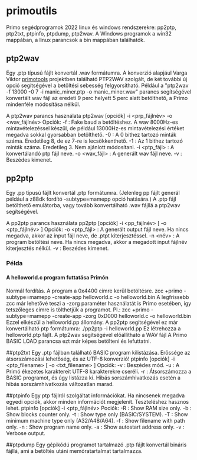 # primoutils
Primo segédprogramok 2022 linux és windows rendszerekre:
pp2ptp, ptp2txt, ptpinfo, ptpdump, ptp2wav.
A Windows programok a win32 mappában, a linux parancsok a bin mappában találhatók.

## ptp2wav
Egy .ptp típusú fájlt konvertál .wav formátumra. A konverzió alapjául Varga Viktor <a href='https://github.com/vargaviktor/primotools/'>primotools</a> projektben található PTP2WAV szolgált, 
de két további új opció segítségével a betöltési sebesség felgyorsítható.
Például a "ptp2wav -f 13000 -0 7 -i manic_miner.ptp -o manic_miner.wav" parancs segítségével konvertált wav fájl az eredeti 9 perc helyett 5 perc alatt betölthető, a Primo mindenféle módosítása nélkül.

A ptp2wav parancs használata
ptp2wav [opciók] -i <prp_fájlnév> -o <wav_fájlnév>
Opciók:
-f            : Fake baud a betöltéshez. A wav 8000Hz-es mintavételezéssel készül, de például 13000Hz-es mintavételezési értéket megadva sokkal gyorsabban betölthető.
-0            : A 0 bithez tartozó minták száma. Eredetileg 8, de ez 7-re is lecsökkenthető.
-1            : Az 1 bithez tartozó minták száma. Eredetileg 3. Nem ajánlott módosítani.
-i <ptp_fájl> : A konvertálandó ptp fájl neve.
-o <wav_fájl> : A generált wav fájl neve.
-v            : Beszédes kimenet.

## pp2ptp
Egy .pp típusú fájlt konvertál .ptp formátumra. (Jelenleg pp fájlt generál például a z88dk fordító -subtype=mamepp opció hatására.)
A .ptp fájl betölthető emulátorba, vagy tovább konvertálható .wav fájllá a ptp2wav segítségével.

A pp2ptp parancs használata
pp2ptp [opciók] -i <pp_fájlnév> [ -o <ptp_fájlnév> ]
Opciók:
-o <ptp_fájl> : A generált output fájl neve. Ha nincs megadva, akkor az input fájl neve, de .ptpt kiterjesztéssel.
-n <név>      : A program betöltési neve. Ha nincs megadva, akkor a megadott input fájlnév kiterjesztés nélkül.
-v            : Beszédes kimenet.

### Példa
#### A helloworld.c program futtatása Primón
Normál fordítás. A program a 0x4400 címre kerül betöltésre.
    zcc +primo -subtype=mamepp -create-app helloworld.c -o helloworld.bin
A legfrissebb zcc már lehetővé teszi a -zorg paraméter használatát is Primo esetében, így tetszőleges címre is tölthetjük a programot. Pl.:
    zcc +primo -subtype=mamepp -create-app -zorg 0xD000 helloworld.c -o helloworld.bin
Ezzel elkészül a helloworld.pp állomány.
A pp2ptp segítségével ez már konvertálható ptp formátumra:
    ./pp2ptp -i helloworld.pp
Ez létrehozza a helloworld.ptp fájlt.
A ptp2wav segítségével előállítható a WAV fájl
A Primo BASIC LOAD parancsa ezt már képes betölteni és lefuttatni.

##ptp2txt
Egy .ptp fájlban található BASIC program kilistázása. Erőssége az átsorszámozási lehetőség, és az UTF-8 konverzió!
ptpinfo [opciók] -i <ptp_filename> [ -o <txt_filename> ]
Opciók:
-v            : Beszédes mód.
-u            : A Primó ékezetes karaktereit UTF-8 karakterekre cseréli.
-r            : Átsorszámozza a BASIC programot, és úgy listázza ki. Hibás sorszámhivatkozás esetén a hibás sorszámhivatkozás változatlan marad.

##ptpinfo
Egy ptp fájlról szolgáltat információkat. Ha nincsenek megadva egyedi opciók, akkor minden információt megjelenít. Teszteléshez hasznos lehet.
ptpinfo [opciók] -i <ptp_fájlnév>
Pociók:
-R            : Show RAM size only.
-b            : Show blocks counter only.
-t            : Show type only (BASIC/SYSTEM).
-T            : Show minimum machine type only (A32/A48/A64).
-f            : Show filename with path only.
-n            : Show program name only.
-a            : Show autostart address only.
-v            : Verbose output.

##ptpdump
Egy gépikódú programot tartalmazó .ptp fájlt konvertál bináris fájllá, ami a betöltés utáni memóratartalmat tartalmazza.
